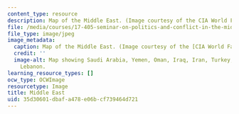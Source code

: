 ```yaml
---
content_type: resource
description: Map of the Middle East. (Image courtesy of the CIA World Factbook.)
file: /media/courses/17-405-seminar-on-politics-and-conflict-in-the-middle-east-fall-2003/35d30601dbafa478e06bcf739464d721_17-405f03.jpg
file_type: image/jpeg
image_metadata:
  caption: Map of the Middle East. (Image courtesy of the [CIA World Factbook](https://www.cia.gov/library/publications/the-world-factbook/wfbExt/region_mde.html).)
  credit: ''
  image-alt: Map showing Saudi Arabia, Yemen, Oman, Iraq, Iran, Turkey, Egypt, Israel,
    Lebanon.
learning_resource_types: []
ocw_type: OCWImage
resourcetype: Image
title: Middle East
uid: 35d30601-dbaf-a478-e06b-cf739464d721
---
```

